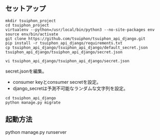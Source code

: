 ## セットアップ
```
mkdir tsuiphon_project
cd tsuiphon_project
virtualenv --python=/usr/local/bin/python3 --no-site-packages env
source env/bin/activate
git clone https://github.com/tsuiphon/tsuiphon_api_django.git
pip install -r tsuiphon_api_django/requirements.txt
cp tsuiphon_api_django/tsuiphon_api_django/default_secret.json tsuiphon_api_django/tsuiphon_api_django/secret.json
```

```
vi tsuiphon_api_django/tsuiphon_api_django/secret.json
```

secret.jsonを編集。

- consumer keyとconsumer secretを設定。
- django_secretは予測不可能なランダムな文字列を設定。

```
cd tsuiphon_api_django
python manage.py migrate
```

## 起動方法
python manage.py runserver
